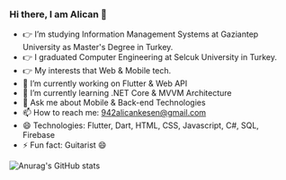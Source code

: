 ### Hi there, I am Alican 👋

<!--
**kesenalican/kesenalican** is a ✨ _special_ ✨ repository because its `README.md` (this file) appears on your GitHub profile.

Here are some ideas to get you started:
-->
- 👉 I’m studying Information Management Systems at Gaziantep University as Master's Degree in Turkey. 
- 👉 I graduated Computer Engineering at Selcuk University in Turkey.
- 👉 My interests that Web & Mobile tech.
- 🔭 I’m currently working on Flutter & Web API
- 🌱 I’m currently learning .NET Core & MVVM Architecture
- 💬 Ask me about Mobile & Back-end Technologies
- 📫 How to reach me: 942alicankesen@gmail.com
- 😄 Technologies: Flutter, Dart, HTML, CSS, Javascript, C#, SQL, Firebase
- ⚡ Fun fact: Guitarist 😄

![Anurag's GitHub stats](https://github-readme-stats.vercel.app/api?username=kesenalican&show_icons=true&theme=radical)
<!-- <h1 align="center"> I am Alican </h1> -->

<!-- <h3 align=”center”> I graduated Computer Engineering at Selcuk University in Turkey. My interests that Web & Mobile tech. </h3>
<!-- <h3 align=”center”> I am studying as a master's degree student in the Department of Management Information Systems at Gaziantep University. </h3>
<!-- <h3 align=”center”> My interests that Web & Mobile tech. </h3>
<p align=”center”>
<img src=”https://hackster.imgix.net/uploads/attachments/1097058/Dino_non-birthday_version-1.gif?auto=compress&gifq=35&w=680&h=510&fit=max" width=”500" height=”150" />
</p>

<p align=”center”>
<a href= “https://twitter.com/KesenAlican">
<img align=”center” src=”https://img.icons8.com/external-justicon-lineal-color-justicon/64/000000/external-twitter-social-media-justicon-lineal-color-justicon.png" />
</a>
<a href= “https://www.linkedin.com/in/alican-kesen/">
<img align=”center” src=”https://img.icons8.com/external-justicon-lineal-color-justicon/64/000000/external-linkedin-social-media-justicon-lineal-color-justicon.png" />
</a>
</p><p align=”center”>
<img src=”https://komarev.com/ghpvc/?username=TaylanCann&label=stalkers&color=grey" />
</p> -->


